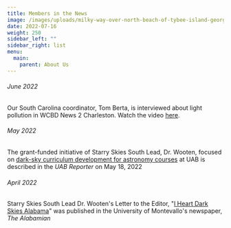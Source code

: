 ```yaml
---
title: Members in the News
image: /images/uploads/milky-way-over-north-beach-of-tybee-island-georgia.-meaghan-gerard.-08.12.21.jpg
date: 2022-07-16
weight: 250
sidebar_left: ""
sidebar_right: list
menu:
  main:
    parent: About Us
---
```

###### June 2022

Our South Carolina coordinator, Tom Berta, is interviewed about light pollution in WCBD News 2 Charleston.  Watch the video [here](https://www.youtube.com/watch?v=0GCn5D_Hvpo). 

###### May 2022

The grant-funded initiative of Starry Skies South Lead, Dr. Wooten, focused on [dark-sky curriculum development for astronomy courses](https://www.uab.edu/reporter/research/grants-awarded/item/9801-more-faculty-share-the-stories-behind-their-development-grants) at UAB is described in the *UAB Reporter* on May 18, 2022 

###### April 2022

Starry Skies South Lead Dr. Wooten's Letter to the Editor, "[I Heart Dark Skies Alabama](https://www.thealabamian.com/letter-to-the-editor-i-heart-dark-skies-alabama/)" was published in the University of Montevallo's newspaper, *The Alabamian*